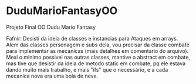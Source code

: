 # DuduMarioFantasyOO
Projeto Final OO Dudu Mario Fantasy

Fafnir:
  Desisti da ideia de classes e instancias para Ataques em arrays.
  Alem das classes personagem e subs dela, vou precisar da classe combate para implementar as mecanicas (mais detalhes em comentario do arquivo). Mexi o minimo possivel nas outras classes, mantive o abstract em combate, mas tive que desistir da ideia de metodo static em combate, pq ele estava dando muito mais trabalho, e mais "ifs" que o necessário, e a cada mecanica nova era uma bola de neve.
